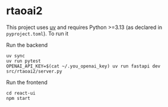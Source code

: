 # rtaoai2


This project uses [uv](https://docs.astral.sh/uv/) and requires Python >=3.13 (as declared in `pyproject.toml`).
To run it

Run the backend
```
uv sync
uv run pytest
OPENAI_API_KEY=$(cat ~/.you_openai_key) uv run fastapi dev src/rtaoai2/server.py
```

Run the frontend
```
cd react-ui
npm start
```

